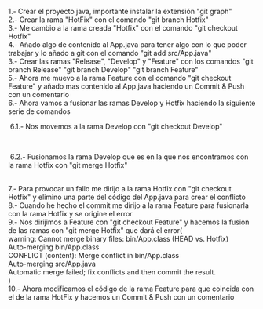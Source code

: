 1.- Crear el proyecto java, importante instalar la extensión "git graph"
<br>
2.- Crear la rama "HotFix" con el comando "git branch Hotfix"
<br>
3.- Me cambio a la rama creada "Hotfix" con el comando "git checkout Hotfix"
<br>
4.- Añado algo de contenido al App.java para tener algo con lo que poder trabajar y lo añado a git con el comando "git add src/App.java"
<br>
3.- Crear las ramas "Release", "Develop" y "Feature" con los comandos "git branch Release" "git branch Develop" "git branch Feature"
<br>
5.- Ahora me muevo a la rama Feature con el comando "git checkout Feature" y añado mas contenido al App.java haciendo un Commit & Push con un comentario
<br>
6.- Ahora vamos a fusionar las ramas Develop y Hotfix haciendo la siguiente serie de comandos
<br>
  <p>&nbsp6.1.- Nos movemos a la rama Develop con "git checkout Develop"</p>
  <br>
  <p>&nbsp6.2.- Fusionamos la rama Develop que es en la que nos encontramos con la rama Hotfix con "git merge Hotfix"</p>
  <br>
7.- Para provocar un fallo me dirijo a la rama Hotfix con "git checkout Hotfix" y elimino una parte del código del App.java para crear el conflicto
<br>
8.- Cuando he hecho el commit me dirijo a la rama Feature para fusionarla con la rama Hotfix y se origine el error
<br>
9.- Nos dirijimos a Feature con "git checkout Feature" y hacemos la fusion de las ramas con "git merge Hotfix" que dará el error(
<br>
warning: Cannot merge binary files: bin/App.class (HEAD vs. Hotfix)
<br>
Auto-merging bin/App.class
<br>
CONFLICT (content): Merge conflict in bin/App.class
<br>
Auto-merging src/App.java
<br>
Automatic merge failed; fix conflicts and then commit the result.
<br>
)
<br>
10.- Ahora modificamos el código de la rama Feature para que coincida con el de la rama HotFix y hacemos un Commit & Push con un comentario
